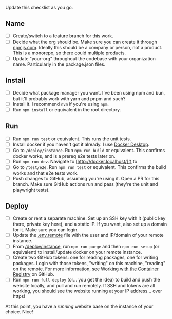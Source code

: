 Update this checklist as you go.

## Name
* [ ] Create/switch to a feature branch for this work.
* [ ] Decide what the org should be. Make sure you can create it through [npmjs.com](https://docs.npmjs.com/creating-an-organization). Ideally this should be a company or person, not a product. This is a monorepo, so there could multiple products.
* [ ] Update "your-org" throughout the codebase with your organization name. Particularly in the package.json files.

## Install
* [ ] Decide what package manager you want. I've been using npm and bun, but it'll probably work with yarn and pnpm and such?
* [ ] Install it. I recommend `nvm` if you're using `npm`.
* [ ] Run `npm install` or equivalent in the root directory.

## Run
* [ ] Run `npm run test` or equivalent. This runs the unit tests.
* [ ] Install docker if you haven't got it already. I use [Docker Desktop](https://docs.docker.com/desktop/).
* [ ] Go to `/deploy/instance`. Run `npm run build` or equivalent. This confirms docker works, and is a prereq e2e tests later on.
* [ ] Run `npm run dev`. Navigate to [http://docker.localhost/]() to
* [ ] Go to `/test/e2e`. Run `npm run test` or equivalent. This confirms the build works and that e2e tests work.
* [ ] Push changes to GitHub, assuming you're using it. Open a PR for this branch. Make sure GitHub actions run and pass (they're the unit and playwright tests).

## Deploy
* [ ] Create or rent a separate machine. Set up an SSH key with it (public key there, private key here), and a static IP. If you want, also set up a domain for it. Make sure you can login.
* [ ] Update the [.env.remote](/deploy/instance/.env.remote) file with the user and IP/domain of your remote instance.
* [ ] From [/deploy/instance](/deploy/instance/), run `npm run purge` and then `npm run setup` (or equivalent) to install/update docker on your remote instance.
* [ ] Create two GitHub tokens: one for reading packages, one for writing packages. Login with those tokens, "writing" on this machine, "reading" on the remote. For more information, see [Working with the Container Registry](https://docs.github.com/en/packages/working-with-a-github-packages-registry/working-with-the-container-registry#authenticating-with-a-personal-access-token-classic) on GitHub.
* [ ] Run `npm run full-deploy` (or... you get the idea) to build and push the website locally, and pull and run remotely. If SSH and tokens are all working, you should see the website running at your IP address... over https!

At this point, you have a *running* website base on the instance of your choice. Nice!